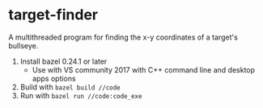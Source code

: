 # target-finder

A multithreaded program for finding the x-y coordinates of a target's bullseye.

1. Install bazel 0.24.1 or later  
    * Use with VS community 2017 with C++ command line and desktop apps options
2. Build with `bazel build //code`
3. Run with `bazel run //code:code_exe`